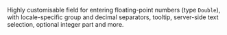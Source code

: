 Highly customisable field for entering floating-point numbers (type `Double`), with locale-specific group and decimal separators, tooltip, server-side text selection, optional integer part and more.